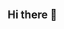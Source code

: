 ## Hi there 👋

<!--
**SeanSean-007/SeanSean-007** is a ✨ _special_ ✨ repository because its `README.md` (this file) appears on your GitHub profile.

[![roadmap.sh](https://roadmap.sh/card/tall/67314e0e31d65c235ddbd8ef?variant=dark&roadmaps=full-stack)](https://roadmap.sh)
-->

